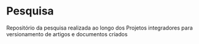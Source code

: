 # Pesquisa
Repositório da pesquisa realizada ao longo dos Projetos integradores para versionamento de artigos e documentos criados
